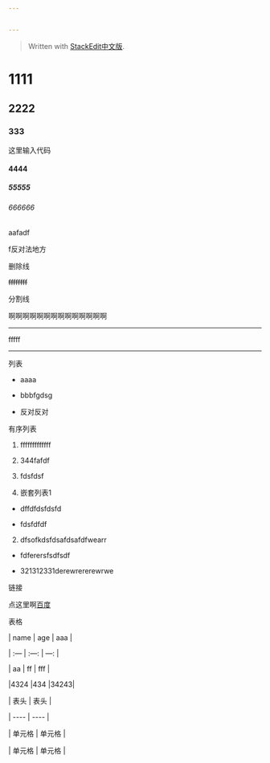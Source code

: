 ```yaml
---


---
```


<blockquote>
<p>Written with <a href="https://stackedit.cn/">StackEdit中文版</a>.</p>
</blockquote>
<h1 id="1111"><span class="prefix"></span>1111<span class="suffix"></span></h1>
<h2 id="2222"><span class="prefix"></span>2222<span class="suffix"></span></h2>
<h3 id="333"><span class="prefix"></span>333<span class="suffix"></span></h3>
<p>这里输入代码</p>
<h4 id="4444"><span class="prefix"></span>4444<span class="suffix"></span></h4>
<h5 id="55555"><span class="prefix"></span>55555<span class="suffix"></span></h5>
<h6 id="666666"><span class="prefix"></span>666666<span class="suffix"></span></h6>
<p>aafadf</p>
<p>f反对法地方</p>
<p>删除线</p>
<p><s>ffffffff</s></p>
<p>分割线</p>
<p>啊啊啊啊啊啊啊啊啊啊啊啊啊啊</p>
<hr>
<p>fffff</p>
<hr>
<p>列表</p>
<ul>
<li>
<p>aaaa</p>
</li>
<li>
<p>bbbfgdsg</p>
</li>
<li>
<p>反对反对</p>
</li>
</ul>
<p>有序列表</p>
<ol>
<li>
<p>fffffffffffff</p>
</li>
<li>
<p>344fafdf</p>
</li>
<li>
<p>fdsfdsf</p>
</li>
<li>
<p>嵌套列表1</p>
</li>
</ol>
<ul>
<li>
<p>dffdfdsfdsfd</p>
</li>
<li>
<p>fdsfdfdf</p>
</li>
</ul>
<ol start="2">
<li>dfsofkdsfdsafdsafdfwearr</li>
</ol>
<ul>
<li>
<p>fdferersfsdfsdf</p>
</li>
<li>
<p>321312331derewrererewrwe</p>
</li>
</ul>
<p>链接</p>
<p>点这里啊<a href="https://www.baidu.com">百度</a></p>
<p>表格</p>
<p>| name | age | aaa |</p>
<p>| :— | :—: | —: |</p>
<p>| aa | ff | fff |</p>
<p>|4324 |434 |34243|</p>
<p>| 表头 | 表头 |</p>
<p>| ---- | ---- |</p>
<p>| 单元格 | 单元格 |</p>
<p>| 单元格 | 单元格 |</p>

